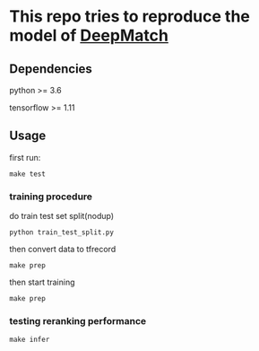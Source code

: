 # This repo tries to reproduce the model of [DeepMatch](https://arxiv.org/abs/1808.06576)
## Dependencies
python >= 3.6

tensorflow >= 1.11

## Usage
first run:
~~~
make test
~~~

### training procedure
do train test set split(nodup)
~~~
python train_test_split.py
~~~

then convert data to tfrecord

~~~
make prep
~~~

then start training

~~~
make prep
~~~

### testing reranking performance

~~~
make infer
~~~